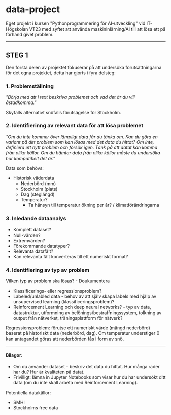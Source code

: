 # data-project
Eget projekt i kursen "Pythonprogrammering för AI-utveckling" vid IT-Högskolan VT23 med syftet att använda maskininlärning/AI till att lösa ett på förhand
givet problem.

---

## STEG 1
Den första delen av projektet fokuserar på att undersöka förutsättningarna för det egna projektet, detta har gjorts i fyra delsteg: 

### 1. Problemställning 
_"Börja med att i text beskriva problemet och vad det är du vill åstadkomma."_ 

Skyfalls alternativt snöfalls förutsägelse för Stockholm. 



### 2. Identifierinng av relevant data för att lösa problemet 
_"Om du inte kommer över lämpligt data får du tänka
om. Kan du göra en variant på ditt problem som kan lösas med det data du hittat? Om inte, definiera
ett nytt problem och försök igen.
Tänk på att datat kan komma från olika källor. Om du hämtar data från olika källor måste du
undersöka hur kompatibelt det är."_

Data som behövs:

- Historisk väderdata
    - Nederbörd (mm)
    - Stockholm (plats)
    - Dag (steglängd)
    - Temperatur?
        - Ta hänsyn till temperatur ökning per år? / klimatförändringarna

### 3. Inledande dataanalys
- Komplett dataset?
- Null-värden?
- Extremvärden?
- Förekommande datatyper?
- Relevanta datafält?
- Kan relevanta fält konverteras till ett numeriskt format?

### 4. Identifiering av typ av problem
Vilken typ av problem ska lösas? - Doukumentera 
- Klassificerings- eller regressionsproblem? 
- Labeled/unlabled data - behov av att själv skapa labels med hjälp av unsupervised learning (klassificeringsproblem)?
- Reinforcement Learning och deep neural networks? - typ av data, datastruktur, utformning av belönings/bestraffningssystem, tolkning av output från nätverket, träningsplattform för nätverk?

Regressionsproblem: förutse ett numeriskt värde (mängd nederbörd) baserat på historiskt data (nederbörd, dag). Om temperatur understiger 0 kan antagandet göras att nederbörden fås i form av snö. 

---
#### Bilagor:
- Om du använder dataset - beskriv det data du hittat. Hur många rader har du? Hur är kvaliteten på datat.
- Frivilligt: lämna in Jupyter Notebooks som visar hur du har undersökt ditt data (om du inte skall arbeta med Reinforcement
Learning).

Potentiella datakällor:

- SMHI
- Stockholms free data
